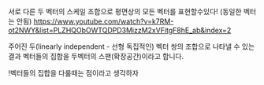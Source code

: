 




서로 다른 두 벡터의 스케일 조합으로 평면상의 모든 벡터를 표현할수있다! (동일한 벡터는 안됨)
https://www.youtube.com/watch?v=k7RM-ot2NWY&list=PLZHQObOWTQDPD3MizzM2xVFitgF8hE_ab&index=2

주어진 두(linearly independent - 선형 독집적인) 벡터 쌍의 조합으로 나타낼 수 있는 결과 벡터들의 집합을 두벡터의 스팬(확장공간)이라고 합니다.

!벡터들의 집합을 다룰때는 점이라고 생각하자
















